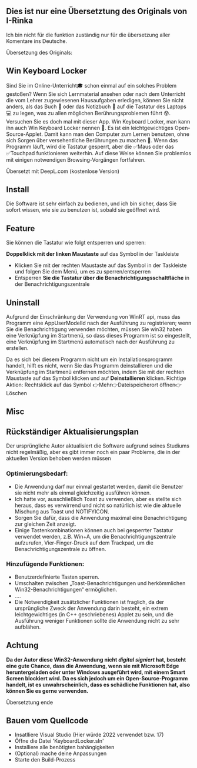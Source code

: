 ## Dies ist nur eine Übersetztung des Originals von I-Rinka

Ich bin nicht für die funktion zuständig nur für die übersetzung aller Komentare ins Deutsche.

Übersetzung des Originals:
## Win Keyboard Locker

Sind Sie im Online-Unterricht🎓 schon einmal auf ein solches Problem gestoßen?
Wenn Sie sich Lernmaterial ansehen oder nach dem Unterricht die vom Lehrer zugewiesenen Hausaufgaben erledigen, können Sie nicht anders, als das Buch 📖 oder das Notizbuch 📔 auf die Tastatur des Laptops 💻 zu legen, was zu allen möglichen Berührungsproblemen führt 😰.
Versuchen Sie es doch mal mit dieser App.
Win Keyboard Locker, man kann ihn auch Win Keyboard Locker nennen 🔐. Es ist ein leichtgewichtiges Open-Source-Applet. Damit kann man den Computer zum Lernen benutzen, ohne sich Sorgen über versehentliche Berührungen zu machen 🎉.
Wenn das Programm läuft, wird die Tastatur gesperrt, aber die ✅Maus oder das ✅Touchpad funktionieren weiterhin. Auf diese Weise können Sie problemlos mit einigen notwendigen Browsing-Vorgängen fortfahren.

Übersetzt mit DeepL.com (kostenlose Version)
## Install

Die Software ist sehr einfach zu bedienen, und ich bin sicher, dass Sie sofort wissen, wie sie zu benutzen ist, sobald sie geöffnet wird.

## Feature

Sie können die Tastatur wie folgt entsperren und sperren:

**Doppelklick mit der linken Maustaste** auf das Symbol in der Taskleiste
+ Klicken Sie mit der rechten Maustaste auf das Symbol in der Taskleiste und folgen Sie dem Menü, um es zu sperren/entsperren
+ Entsperren **Sie die Tastatur über die Benachrichtigungsschaltfläche** in der Benachrichtigungszentrale

## Uninstall

Aufgrund der Einschränkung der Verwendung von WinRT api, muss das Programm eine AppUserModelId nach der Ausführung zu registrieren; wenn Sie die Benachrichtigung verwenden möchten, müssen Sie win32 haben eine Verknüpfung im Startmenü, so dass dieses Programm ist so eingestellt, eine Verknüpfung im Startmenü automatisch nach der Ausführung zu erstellen.

Da es sich bei diesem Programm nicht um ein Installationsprogramm handelt, hilft es nicht, wenn Sie das Programm deinstallieren und die Verknüpfung im Startmenü entfernen möchten, indem Sie mit der rechten Maustaste auf das Symbol klicken und auf **Deinstallieren** klicken. Richtige Aktion: Rechtsklick auf das Symbol 👉Mehr👉Dateispeicherort öffnen👉Löschen



## Misc 
## Rückständiger Aktualisierungsplan

Der ursprüngliche Autor aktualisiert die Software aufgrund seines Studiums nicht regelmäßig, aber es gibt immer noch ein paar Probleme, die in der aktuellen Version behoben werden müssen

### Optimierungsbedarf:

+ Die Anwendung darf nur einmal gestartet werden, damit die Benutzer sie nicht mehr als einmal gleichzeitig ausführen können.
+ Ich hatte vor, ausschließlich Toast zu verwenden, aber es stellte sich heraus, dass es verwirrend und nicht so natürlich ist wie die aktuelle Mischung aus Toast und NOTIFYICON.
+ Sorgen Sie dafür, dass die Anwendung maximal eine Benachrichtigung zur gleichen Zeit anzeigt.
+ Einige Tastenkombinationen können auch bei gesperrter Tastatur verwendet werden, z.B. Win+A, um die Benachrichtigungszentrale aufzurufen, Vier-Finger-Druck auf dem Trackpad, um die Benachrichtigungszentrale zu öffnen.

### Hinzufügende Funktionen:

+ Benutzerdefinierte Tasten sperren.
+ Umschalten zwischen „Toast-Benachrichtigungen und herkömmlichen Win32-Benachrichtigungen“ ermöglichen.
+ ....
+ Die Notwendigkeit zusätzlicher Funktionen ist fraglich, da der ursprüngliche Zweck der Anwendung darin besteht, ein extrem leichtgewichtiges (in C++ geschriebenes) Applet zu sein, und die Ausführung weniger Funktionen sollte die Anwendung nicht zu sehr aufblähen.

## Achtung
**Da der Autor diese Win32-Anwendung nicht *digital signiert* hat, besteht eine gute Chance, dass die Anwendung, wenn sie mit Microsoft Edge heruntergeladen oder unter Windows ausgeführt wird, mit einem Smart Screen blockiert wird. Da es sich jedoch um ein Open-Source-Programm handelt, ist es unwahrscheinlich, dass es schädliche Funktionen hat, also können Sie es gerne verwenden.**

Übersetztung ende

## Bauen vom Quellcode

+ Insatlliere Visual Studio (Hier würde 2022 verwendet bzw. 17)
+ Öffne die Datei 'KeyboardLocker.sln'
+ Installiere alle benötigten bahängigkeiten
+ (Optional) mache deine Anpassungen
+ Starte den Build-Prozess
